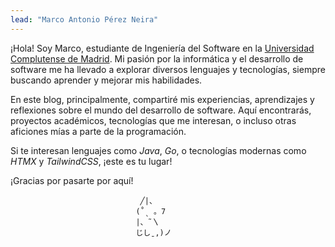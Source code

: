 ```yaml
---
lead: "Marco Antonio Pérez Neira"
---
```


¡Hola! Soy Marco, estudiante de Ingeniería del Software en la [Universidad Complutense de Madrid](https://www.ucm.es/). Mi pasión por la informática y el desarrollo de software me ha llevado a explorar diversos lenguajes y tecnologías, siempre buscando aprender y mejorar mis habilidades.

En este blog, principalmente, compartiré mis experiencias, aprendizajes y reflexiones sobre el mundo del desarrollo de software. Aquí encontrarás, proyectos académicos, tecnologías que me interesan, o incluso otras aficiones mías a parte de la programación.

Si te interesan lenguajes como *Java*, *Go*, o tecnologías modernas como *HTMX* y *TailwindCSS*, ¡este es tu lugar!

¡Gracias por pasarte por aquí!
```
                             ╱|、
                            (˚ˎ 。7
                            |、˜〵
                            じしˍ,)ノ
```